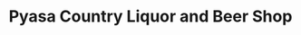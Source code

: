---
title: "Pyasa Country Liquor and Beer Shop"
url: /poladpur/pyasa-country-liquor-and-beer-shop/
shop: alcohol
---